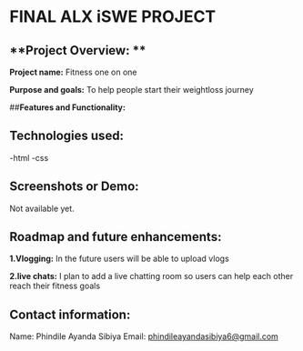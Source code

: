 # **FINAL ALX iSWE PROJECT**

## **Project Overview: **

**Project name:** Fitness one on one

**Purpose and goals:** To help people start their weightloss journey

##**Features and Functionality:**



## **Technologies used:**

-html
-css

## **Screenshots or Demo:**

Not available yet.

## **Roadmap and future enhancements:**

**1.Vlogging:** In the future users will be able to upload vlogs 

**2.live chats:** I plan to add a live chatting room so users can help each other reach their fitness goals 


## **Contact information:**

Name: Phindile Ayanda Sibiya 
Email: phindileayandasibiya6@gmail.com